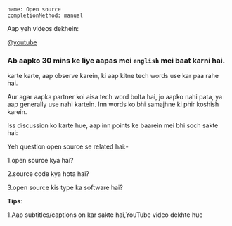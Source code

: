 ```ngMeta
name: Open source
completionMethod: manual
```

Aap yeh videos dekhein:

@[youtube](XuK88lawLWg)

### Ab aapko 30 mins ke liye aapas mei `english` mei baat karni hai.

karte karte, aap observe karein, ki aap kitne tech words use kar paa rahe hai.

Aur agar aapka partner koi aisa tech word bolta hai, jo aapko nahi pata, ya aap generally use nahi kartein. Inn words ko bhi samajhne ki phir koshish karein.

Iss discussion ko karte hue, aap inn points ke baarein mei bhi soch sakte hai:

Yeh question open source se related hai:-

1.open source kya hai?

2.source code kya hota hai?

3.open source kis type ka software hai?

**Tips**:

1.Aap subtitles/captions on kar sakte hai,YouTube video dekhte hue




